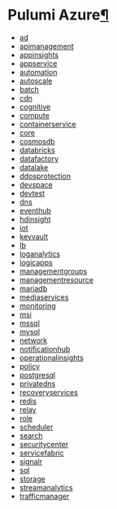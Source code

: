 ---
---

<div class="section" id="pulumi-azure">
<h1>Pulumi Azure<a class="headerlink" href="#pulumi-azure" title="Permalink to this headline">¶</a></h1>
<div class="toctree-wrapper compound">
<ul>
<li class="toctree-l1"><a class="reference internal" href="ad/">ad</a></li>
<li class="toctree-l1"><a class="reference internal" href="apimanagement/">apimanagement</a></li>
<li class="toctree-l1"><a class="reference internal" href="appinsights/">appinsights</a></li>
<li class="toctree-l1"><a class="reference internal" href="appservice/">appservice</a></li>
<li class="toctree-l1"><a class="reference internal" href="automation/">automation</a></li>
<li class="toctree-l1"><a class="reference internal" href="autoscale/">autoscale</a></li>
<li class="toctree-l1"><a class="reference internal" href="batch/">batch</a></li>
<li class="toctree-l1"><a class="reference internal" href="cdn/">cdn</a></li>
<li class="toctree-l1"><a class="reference internal" href="cognitive/">cognitive</a></li>
<li class="toctree-l1"><a class="reference internal" href="compute/">compute</a></li>
<li class="toctree-l1"><a class="reference internal" href="containerservice/">containerservice</a></li>
<li class="toctree-l1"><a class="reference internal" href="core/">core</a></li>
<li class="toctree-l1"><a class="reference internal" href="cosmosdb/">cosmosdb</a></li>
<li class="toctree-l1"><a class="reference internal" href="databricks/">databricks</a></li>
<li class="toctree-l1"><a class="reference internal" href="datafactory/">datafactory</a></li>
<li class="toctree-l1"><a class="reference internal" href="datalake/">datalake</a></li>
<li class="toctree-l1"><a class="reference internal" href="ddosprotection/">ddosprotection</a></li>
<li class="toctree-l1"><a class="reference internal" href="devspace/">devspace</a></li>
<li class="toctree-l1"><a class="reference internal" href="devtest/">devtest</a></li>
<li class="toctree-l1"><a class="reference internal" href="dns/">dns</a></li>
<li class="toctree-l1"><a class="reference internal" href="eventhub/">eventhub</a></li>
<li class="toctree-l1"><a class="reference internal" href="hdinsight/">hdinsight</a></li>
<li class="toctree-l1"><a class="reference internal" href="iot/">iot</a></li>
<li class="toctree-l1"><a class="reference internal" href="keyvault/">keyvault</a></li>
<li class="toctree-l1"><a class="reference internal" href="lb/">lb</a></li>
<li class="toctree-l1"><a class="reference internal" href="loganalytics/">loganalytics</a></li>
<li class="toctree-l1"><a class="reference internal" href="logicapps/">logicapps</a></li>
<li class="toctree-l1"><a class="reference internal" href="managementgroups/">managementgroups</a></li>
<li class="toctree-l1"><a class="reference internal" href="managementresource/">managementresource</a></li>
<li class="toctree-l1"><a class="reference internal" href="mariadb/">mariadb</a></li>
<li class="toctree-l1"><a class="reference internal" href="mediaservices/">mediaservices</a></li>
<li class="toctree-l1"><a class="reference internal" href="monitoring/">monitoring</a></li>
<li class="toctree-l1"><a class="reference internal" href="msi/">msi</a></li>
<li class="toctree-l1"><a class="reference internal" href="mssql/">mssql</a></li>
<li class="toctree-l1"><a class="reference internal" href="mysql/">mysql</a></li>
<li class="toctree-l1"><a class="reference internal" href="network/">network</a></li>
<li class="toctree-l1"><a class="reference internal" href="notificationhub/">notificationhub</a></li>
<li class="toctree-l1"><a class="reference internal" href="operationalinsights/">operationalinsights</a></li>
<li class="toctree-l1"><a class="reference internal" href="policy/">policy</a></li>
<li class="toctree-l1"><a class="reference internal" href="postgresql/">postgresql</a></li>
<li class="toctree-l1"><a class="reference internal" href="privatedns/">privatedns</a></li>
<li class="toctree-l1"><a class="reference internal" href="recoveryservices/">recoveryservices</a></li>
<li class="toctree-l1"><a class="reference internal" href="redis/">redis</a></li>
<li class="toctree-l1"><a class="reference internal" href="relay/">relay</a></li>
<li class="toctree-l1"><a class="reference internal" href="role/">role</a></li>
<li class="toctree-l1"><a class="reference internal" href="scheduler/">scheduler</a></li>
<li class="toctree-l1"><a class="reference internal" href="search/">search</a></li>
<li class="toctree-l1"><a class="reference internal" href="securitycenter/">securitycenter</a></li>
<li class="toctree-l1"><a class="reference internal" href="servicefabric/">servicefabric</a></li>
<li class="toctree-l1"><a class="reference internal" href="signalr/">signalr</a></li>
<li class="toctree-l1"><a class="reference internal" href="sql/">sql</a></li>
<li class="toctree-l1"><a class="reference internal" href="storage/">storage</a></li>
<li class="toctree-l1"><a class="reference internal" href="streamanalytics/">streamanalytics</a></li>
<li class="toctree-l1"><a class="reference internal" href="trafficmanager/">trafficmanager</a></li>
</ul>
</div>
</div>
